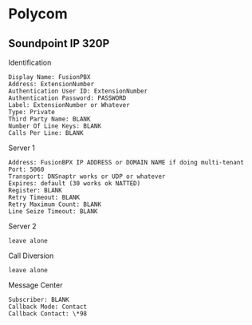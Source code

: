 # Polycom

## Soundpoint IP 320P

Identification

    Display Name: FusionPBX
    Address: ExtensionNumber
    Authentication User ID: ExtensionNumber
    Authentication Password: PASSWORD
    Label: ExtensionNumber or Whatever
    Type: Private
    Third Party Name: BLANK
    Number Of Line Keys: BLANK
    Calls Per Line: BLANK

Server 1

    Address: FusionBPX IP ADDRESS or DOMAIN NAME if doing multi-tenant
    Port: 5060
    Transport: DNSnaptr works or UDP or whatever
    Expires: default (30 works ok NATTED)
    Register: BLANK
    Retry Timeout: BLANK
    Retry Maximum Count: BLANK
    Line Seize Timeout: BLANK

Server 2

    leave alone

Call Diversion

    leave alone

Message Center

    Subscriber: BLANK
    Callback Mode: Contact
    Callback Contact: \*98
